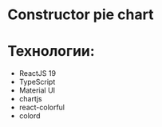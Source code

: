 # Constructor pie chart

# Технологии:

- ReactJS 19
- TypeScript
- Material UI
- chartjs
- react-colorful
- colord
